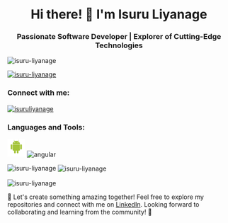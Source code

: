 <h1 align="center">Hi there! 👋 I'm Isuru Liyanage</h1>
<h3 align="center">Passionate Software Developer | Explorer of Cutting-Edge Technologies</h3>

<p align="left"> 
  <img src="https://komarev.com/ghpvc/?username=isuru-liyanage&label=Profile%20views&color=0e75b6&style=flat" alt="isuru-liyanage" /> 
</p>

<p align="left"> 
  <a href="https://github.com/ryo-ma/github-profile-trophy"><img src="https://github-profile-trophy.vercel.app/?username=isuru-liyanage" alt="isuru-liyanage" /></a> 
</p>

<h3 align="left">Connect with me:</h3>
<p align="left">
  <a href="https://linkedin.com/in/isuruliyanage" target="blank">
    <img align="center" src="https://raw.githubusercontent.com/rahuldkjain/github-profile-readme-generator/master/src/images/icons/Social/linked-in-alt.svg" alt="isuruliyanage" height="30" width="40" />
  </a>
</p>

<h3 align="left">Languages and Tools:</h3>
<p align="left">
  <img src="https://raw.githubusercontent.com/devicons/devicon/master/icons/android/android-original-wordmark.svg" alt="android" width="40" height="40"/>
  <img src="https://angular.io/assets/images/logos/angular/angular.svg" alt="angular" width="40" height="40"/>
  <!-- Add more tools and technologies here -->
</p>

<p align="left">
  <img align="left" src="https://github-readme-stats.vercel.app/api/top-langs?username=isuru-liyanage&show_icons=true&locale=en&layout=compact" alt="isuru-liyanage" />
</p>

<p>&nbsp;<img align="center" src="https://github-readme-stats.vercel.app/api?username=isuru-liyanage&show_icons=true&locale=en" alt="isuru-liyanage" /></p>

<p><img align="center" src="https://github-readme-streak-stats.herokuapp.com/?user=isuru-liyanage&" alt="isuru-liyanage" /></p>

🚀 Let's create something amazing together! Feel free to explore my repositories and connect with me on [LinkedIn](https://linkedin.com/in/isuruliyanage). Looking forward to collaborating and learning from the community! 🌟
